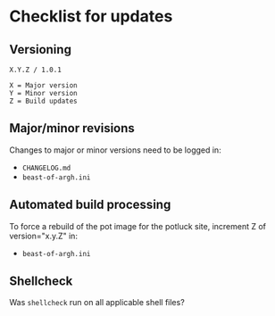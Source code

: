 # Checklist for updates

## Versioning
```
X.Y.Z / 1.0.1

X = Major version
Y = Minor version
Z = Build updates
```

## Major/minor revisions
Changes to major or minor versions need to be logged in:
* `CHANGELOG.md`
* `beast-of-argh.ini`

## Automated build processing
To force a rebuild of the pot image for the potluck site, increment Z of version="x.y.Z" in:
* `beast-of-argh.ini`

## Shellcheck
Was `shellcheck` run on all applicable shell files?
